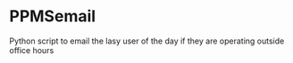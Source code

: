 # PPMSemail
Python script to email the lasy user of the day if they are operating outside office hours
